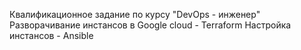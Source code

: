 Квалификационное задание по курсу "DevOps - инженер"
Разворачивание инстансов в Google cloud - Terraform
Настройка инстансов - Ansible
